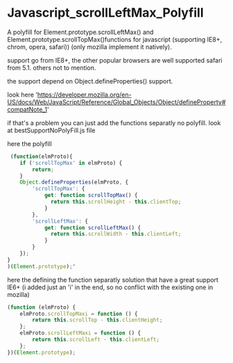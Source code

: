 # Javascript_scrollLeftMax_Polyfill

A polyfill for Element.prototype.scrollLeftMax() and Element.prototype.scrollTopMax()functions for javascript (supporting IE8+, chrom, opera, safari)) (only mozilla implement it natively). 


  support go from IE8+, the other popular browsers are well supported safari from 5.1. others not to mention.
  
  the support depend on Object.defineProperties() support.
  
look here 
'https://developer.mozilla.org/en-US/docs/Web/JavaScript/Reference/Global_Objects/Object/defineProperty#compatNote_1'

  if that's a problem you can just add the functions separatly no polyfill. 
  look at  bestSupportNoPolyFill.js file 


here the polyfill
```JavaScript
 (function(elmProto){
    if ('scrollTopMax' in elmProto) {
        return;
    }
    Object.defineProperties(elmProto, {
        'scrollTopMax': {
            get: function scrollTopMax() {
              return this.scrollHeight - this.clientTop;
            }
        },
        'scrollLeftMax': {
            get: function scrollLeftMax() {
              return this.scrollWidth - this.clientLeft;
            }
        }
    });
}
)(Element.prototype);"
```
here the defining the function separatly solution that have a great support IE6+
 (i added just an 'i' in the end, so no conflict with the existing one in mozilla)
```JavaScript
(function (elmProto) {
    elmProto.scrollTopMaxi = function () {
        return this.scrollTop - this.clientHeight;
    };
    elmProto.scrollLeftMaxi = function () {
        return this.scrollLeft - this.clientLeft;
    };
})(Element.prototype);
```
